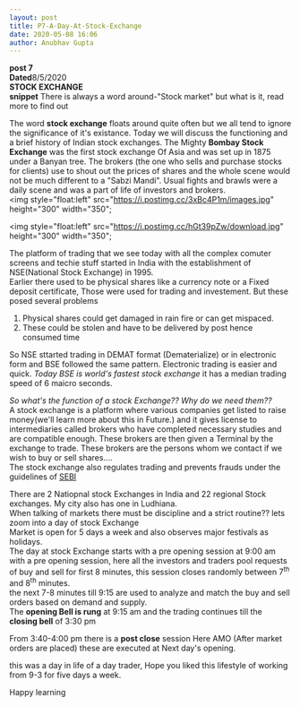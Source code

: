 ```yaml
---
layout: post
title: P7-A-Day-At-Stock-Exchange
date: 2020-05-08 16:06
author: Anubhav Gupta
---
```


<style>
    header{
      
     background-color: rgba(249, 241 ,241 , 0.7);
         font-weight: bolder;
         font-size: larger;
         font-family: fantasy;
        }
    
      div{
        background-image: url("https://i.postimg.cc/y6fw6m3Y/yoann-siloine-dyax-Q-ao-GWY-unsplash.jpg");
      }
      </style>

**post 7** <br/>
**Dated**8/5/2020<br/>
**STOCK EXCHANGE** <br/>
**snippet**  There is always a word around-"Stock market" but what is it, read more to find out<br/>

The word **stock exchange** floats around quite often but we all tend to ignore the significance of it's existance. Today we will discuss the functioning and a brief history of Indian stock exchanges.
The Mighty **Bombay Stock Exchange** was the first stock exchange Of Asia and was set up in 1875 under a Banyan tree. The brokers (the one who sells and purchase stocks for clients) use to shout out the prices of shares and the whole scene would not be much different to a "Sabzi Mandi". Usual fights and brawls were a daily scene and was a part of life of investors and brokers.<br/>
<img style="float:left" src="https://i.postimg.cc/3xBc4P1m/images.jpg" height="300" width="350";


<img style="float:left" src="https://i.postimg.cc/hGt39pZw/download.jpg" height="300" width="350";


The platform of trading that we see today with all the complex comuter screens and techie stuff started in India with the establishment of NSE(National Stock Exchange) in 1995.<br/>
Earlier there used to be physical shares like a currency note or a Fixed deposit certificate, Those were used for trading and investement. But these posed several problems<br/>
1. Physical shares could get damaged in rain fire or can get mispaced.<br/>
2. These could be stolen and have to be delivered by post hence consumed time<br/>




So NSE sttarted trading in DEMAT format (Dematerialize) or in electronic form and BSE followed the same pattern. Electronic trading is easier and quick. <em>Today BSE is world's fastest stock exchange</em> it has a median trading speed of 6 maicro seconds.<br/>


<em>So what's the function of a stock Exchange?? Why do we need them??</em><br/>
A stock exchange is a platform where various companies get listed to raise money(we'll learn more about this in Future.) and it gives license to intermediaries called brokers who have completed necessary studies and are compatible enough. These brokers are then given a Terminal by the exchange to trade. These brokers are the persons whom we contact if we wish to buy or sell shares....<br/>
The stock exchange also regulates trading and prevents frauds under the guidelines of [SEBI](/fortheloveofnifty/snip-bits/sebi.html)<br/>

There are 2 Natiopnal stock Exchanges in India and 22 regional Stock exchanges. My city also has one in Ludhiana.<br/>
 When talking of markets there must be discipline and a strict routine?? lets zoom into  a day of stock Exchange<br/>
 Market is open for 5 days a week and also observes major festivals as holidays.<br/>
 The day at stock Exchange starts with a pre opening session at 9:00 am with a pre opening session, here all the investors and traders pool requests of buy and sell for first 8 minutes, this session closes randomly between  7<sup>th</sup> and 8<sup>th</sup> minutes. <br/>
 the next 7-8 minutes till 9:15 are used to analyze and match the buy and sell orders based on demand and supply.<br/>
 The **opening Bell is rung** at 9:15 am and the trading continues till the **closing bell** of 3:30 pm <br/>

 From 3:40-4:00 pm there is a **post close** session Here AMO (After market orders are placed) these are executed at Next day's opening.<br/>

 this was a day in life of a day trader, Hope you liked this lifestyle of working from 9-3 for five days a week.<br/>

Happy learning
